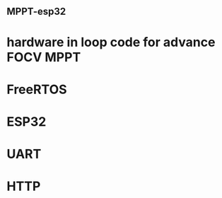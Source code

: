 ## MPPT-esp32

# hardware in loop code for advance FOCV MPPT 

# FreeRTOS 
# ESP32 
# UART 
# HTTP 
